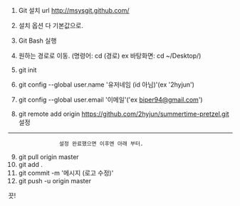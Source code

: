 1. Git 설치 url http://msysgit.github.com/
2. 설치 옵션 다 기본값으로.
3. Git Bash 실행
4. 원하는 경로로 이동.
	(명령어: cd (경로) ex 바탕화면: cd ~/Desktop/)

5. git init
6. git config --global user.name '유저네임 (id 아님)'(ex '2hyjun')
7. git config --global user.email '이메일'('ex biper94@gmail.com')
8. git remote add origin https://github.com/2hyjun/summertime-pretzel.git
						설정
------------------------------------------------------------------------------------
					설정 완료했으면 이후엔 아래 부터.
9. git pull origin master
10. git add .
11. git commit -m '메시지 (로고 수정)'
12. git push -u origin master

끗!


